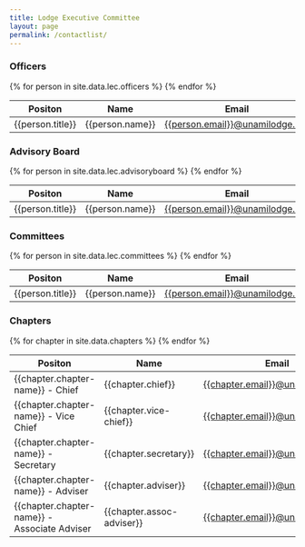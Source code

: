 ```yaml
---
title: Lodge Executive Committee
layout: page
permalink: /contactlist/
---
```

<h3 class="mt-5">Officers</h3>
<table class="table table-responsive table-striped mt-3">
  <thead>
    <tr>
      <th scope="col">Positon</th>
      <th scope="col">Name</th>
      <th scope="col">Email</th>
    </tr>
  </thead>
  <tbody>
    {% for person in site.data.lec.officers %}
      <tr>
        <td>{{person.title}}</td>
        <td>{{person.name}}</td>
        <td><a href="/contact?recipient={{person.email}}">{{person.email}}@unamilodge.org</a></td>
      </tr>
    {% endfor %}
  </tbody>
</table>
<h3 class="mt-5">Advisory Board</h3>
<table class="table table-responsive table-striped mt-3">
  <thead>
    <tr>
      <th scope="col">Positon</th>
      <th scope="col">Name</th>
      <th scope="col">Email</th>
    </tr>
  </thead>
  <tbody>
    {% for person in site.data.lec.advisoryboard %}
      <tr>
        <td>{{person.title}}</td>
        <td>{{person.name}}</td>
        <td><a href="/contact?recipient={{person.email}}">{{person.email}}@unamilodge.org</a></td>
      </tr>
    {% endfor %}
  </tbody>
</table>
<h3 class="mt-5">Committees</h3>
<table class="table table-responsive table-striped mt-3">
  <thead>
    <tr>
      <th scope="col">Positon</th>
      <th scope="col">Name</th>
      <th scope="col">Email</th>
    </tr>
  </thead>
  <tbody>
    {% for person in site.data.lec.committees %}
      <tr>
        <td>{{person.title}}</td>
        <td>{{person.name}}</td>
        <td><a href="/contact?recipient={{person.email}}">{{person.email}}@unamilodge.org</a></td>
      </tr>
    {% endfor %}
  </tbody>
</table>
<h3 class="mt-5">Chapters</h3>
<table class="table table-responsive table-striped mt-3">
  <thead>
    <tr>
      <th scope="col">Positon</th>
      <th scope="col">Name</th>
      <th scope="col">Email</th>
    </tr>
  </thead>
  <tbody>
    {% for chapter in site.data.chapters %}
      <tr>
        <td>{{chapter.chapter-name}} - Chief</td>
        <td>{{chapter.chief}}</td>
        <td><a href="mailto:{{chapter.email}}@unamilodge.org">{{chapter.email}}@unamilodge.org</a></td>
      </tr>
      <tr>
        <td>{{chapter.chapter-name}} - Vice Chief</td>
        <td>{{chapter.vice-chief}}</td>
        <td><a href="mailto:{{chapter.email}}@unamilodge.org">{{chapter.email}}@unamilodge.org</a></td>
      </tr>
      <tr>
        <td>{{chapter.chapter-name}} - Secretary</td>
        <td>{{chapter.secretary}}</td>
        <td><a href="mailto:{{chapter.email}}@unamilodge.org">{{chapter.email}}@unamilodge.org</a></td>
      </tr>
      <tr>
        <td>{{chapter.chapter-name}} - Adviser</td>
        <td>{{chapter.adviser}}</td>
        <td><a href="mailto:{{chapter.email}}@unamilodge.org">{{chapter.email}}@unamilodge.org</a></td>
      </tr>
      <tr>
        <td>{{chapter.chapter-name}} - Associate Adviser</td>
        <td>{{chapter.assoc-adviser}}</td>
        <td><a href="mailto:{{chapter.email}}@unamilodge.org">{{chapter.email}}@unamilodge.org</a></td>
      </tr>
    {% endfor %}
  </tbody>
</table>
